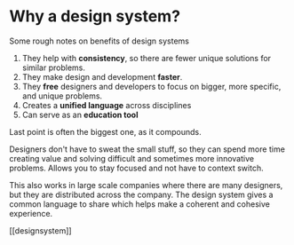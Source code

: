 # Why a design system?

Some rough notes on benefits of design systems

1.  They help with **consistency**, so there are fewer unique solutions for similar problems.
2.  They make design and development **faster**.
3.  They **free** designers and developers to focus on bigger, more specific, and unique problems.
4. Creates a **unified language** across disciplines
5. Can serve as an **education tool**

Last point is often the biggest one, as it compounds.

Designers don't have to sweat the small stuff, so they can spend more time creating value and solving difficult and sometimes more innovative problems. Allows you to stay focused and not have to context switch.

This also works in large scale companies where there are many designers, but they are distributed across the company. The design system gives a common language to share which helps make a coherent and cohesive experience.

[[designsystem]]